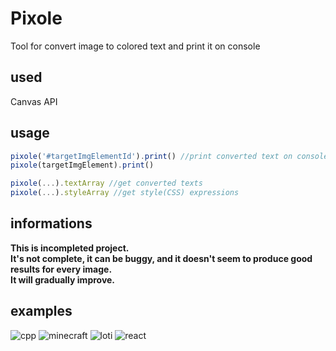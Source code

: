 # Pixole
Tool for convert image to colored text and print it on console

## used
Canvas API

## usage

```javascript
pixole('#targetImgElementId').print() //print converted text on console
pixole(targetImgElement).print() 

pixole(...).textArray //get converted texts
pixole(...).styleArray //get style(CSS) expressions
```
## informations
**This is incompleted project.   
It's not complete, it can be buggy, and it doesn't seem to produce good results for every image.   
It will gradually improve.**

## examples
![cpp](https://user-images.githubusercontent.com/34784356/101198649-200b9380-36a7-11eb-9721-dc9600581fff.png)
![minecraft](https://user-images.githubusercontent.com/34784356/101198673-2d288280-36a7-11eb-9dea-27e332786a88.png)
![loti](https://user-images.githubusercontent.com/34784356/101198702-3580bd80-36a7-11eb-85a0-0682046039ea.png)
![react](https://user-images.githubusercontent.com/34784356/101198738-43364300-36a7-11eb-8af2-f2bb2a73744d.png)

